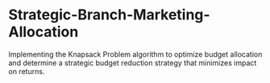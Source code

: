 # Strategic-Branch-Marketing-Allocation
Implementing the Knapsack Problem algorithm to optimize budget allocation and determine a strategic budget reduction strategy that minimizes impact on returns.
